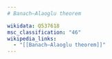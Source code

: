 ```yaml
---
# Banach–Alaoglu theorem

wikidata: Q537618
msc_classification: "46"
wikipedia_links:
  - "[[Banach–Alaoglu theorem]]"
---
```

